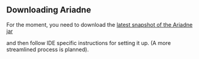 ## Downloading Ariadne

For the moment, you need to download the [latest snapshot of the Ariadne jar](https://wala.github.io/ML/com.ibm.wala.cast.python.ml/target/com.ibm.wala.cast.python.ml-0.0.1-SNAPSHOT.jar)

and then follow IDE specific instructions for setting it up.
(A more streamlined process is planned).
